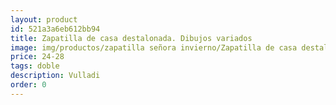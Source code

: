 ```yaml
---
layout: product
id: 521a3a6eb612bb94
title: Zapatilla de casa destalonada. Dibujos variados
image: img/productos/zapatilla señora invierno/Zapatilla de casa destalonada. Dibujos variados=24-28=doble=Vulladi.webp
price: 24-28
tags: doble
description: Vulladi
order: 0
---
```

